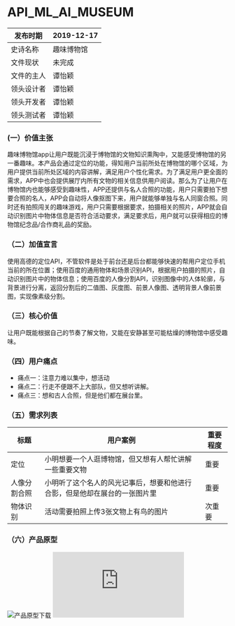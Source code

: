 # API_ML_AI_MUSEUM
|   发布时期  |   2019-12-17  |
| --- | --- |
| 史诗名称    | 趣味博物馆    |
|  文件现状   |  未完成  |
|  文件的主人   |  谭怡颖   |
|  领头设计者   |   谭怡颖  |
|  领头开发者   |  谭怡颖   |
|  领头测试者   |  谭怡颖   |  

###  (一）价值主张  
趣味博物馆app让用户既能沉浸于博物馆的文物知识熏陶中，又能感受博物馆的另一番趣味。本产品会通过定位的功能，得知用户当前所处在博物馆的哪个区域，为用户提供当前所处区域的内容讲解，满足用户个性化需求。为了满足用户更全面的需求，APP中也会提供展厅内所有文物的相关信息供用户阅读。那么为了让用户在博物馆内也能够感受到趣味性，APP还提供与名人合照的功能，用户只需要拍下想要合照的名人，APP会自动将人像抠图下来，用户就能够单独与名人同窗合照。同时还有拍照闯关的趣味游戏，用户只需要根据要求，拍摄相关的照片，APP就会自动识别图片中物体信息是否符合活动要求，满足要求后，用户就可以获得相应的博物馆纪念品/合作商礼品的奖励。
### （二）加值宣言  
使用高德的定位API，不管软件是处于前台还是后台都能够快速的帮用户定位手机当前的所在位置；使用百度的通用物体和场景识别API，根据用户拍摄的照片，自动识别图片中的物体信息；使用百度的人像分割API，识别图像中的人体轮廓，与背景进行分离，返回分割后的二值图、灰度图、前景人像图、透明背景人像前景图，实现像素级分割。
### （三）核心价值  
让用户既能根据自己的节奏了解文物，又能在安静甚至可能枯燥的博物馆中感受趣味。
### （四）用户痛点  
- 痛点一：注意力难以集中，想活动
- 痛点二：行走不便跟不上大部队，但又想听讲解。
- 痛点三：想和古人合照，但是他们都在展台里。
### （五）需求列表  
标题 | 用户案例 | 重要程度 
--- | --- | ---
 定位  |    小明想要一个人逛博物馆，但又想有人帮忙讲解一些重要文物      |    重要     
 人像分割合照  |   小明听了这个名人的风光记事后，想要和他进行合影，但是他却在展台的一张图片里       |    重要      
 物体识别  |   活动需要拍照上传3张文物上有鸟的图片       |    次重要      
 
### （六）产品原型
![产品原型下载](https://github.com/ViTaSoyi/museum_prototype/)
![产品原型交互](https://vitasoyi.github.io/museum_prototype/strat.html)
